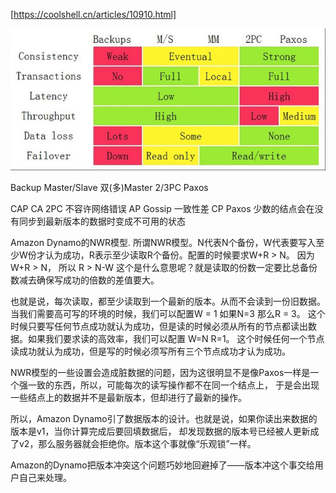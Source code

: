 ﻿[https://coolshell.cn/articles/10910.html]


![avatar](../../images/data/数据冗余性能指标.png)

Backup
Master/Slave 
双(多)Master
2/3PC
Paxos


CAP
CA  2PC     不容许网络错误
AP  Gossip  一致性差
CP  Paxos   少数的结点会在没有同步到最新版本的数据时变成不可用的状态

Amazon Dynamo的NWR模型. 
所谓NWR模型。N代表N个备份，W代表要写入至少W份才认为成功，R表示至少读取R个备份。配置的时候要求W+R > N。 因为W+R > N，
 所以 R > N-W 这个是什么意思呢？就是读取的份数一定要比总备份数减去确保写成功的倍数的差值要大。

也就是说，每次读取，都至少读取到一个最新的版本。从而不会读到一份旧数据。当我们需要高可写的环境的时候，我们可以配置W = 1 如果N=3 那么R = 3。 
这个时候只要写任何节点成功就认为成功，但是读的时候必须从所有的节点都读出数据。如果我们要求读的高效率，我们可以配置 W=N R=1。
这个时候任何一个节点读成功就认为成功，但是写的时候必须写所有三个节点成功才认为成功。

NWR模型的一些设置会造成脏数据的问题，因为这很明显不是像Paxos一样是一个强一致的东西，所以，可能每次的读写操作都不在同一个结点上，
于是会出现一些结点上的数据并不是最新版本，但却进行了最新的操作。

所以，Amazon Dynamo引了数据版本的设计。也就是说，如果你读出来数据的版本是v1，当你计算完成后要回填数据后，
却发现数据的版本号已经被人更新成了v2，那么服务器就会拒绝你。版本这个事就像“乐观锁”一样。

Amazon的Dynamo把版本冲突这个问题巧妙地回避掉了——版本冲这个事交给用户自己来处理。



